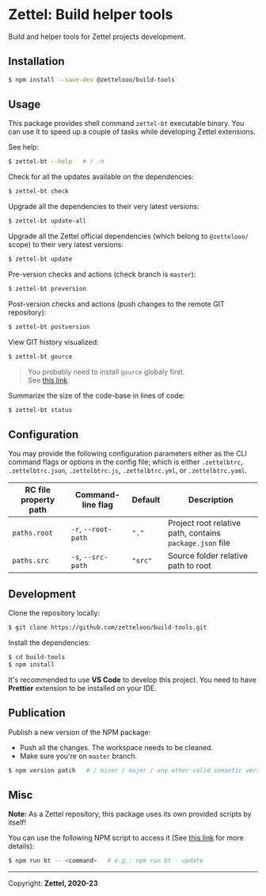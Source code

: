 # Zettel: Build helper tools

Build and helper tools for Zettel projects development.

## Installation

```bash
$ npm install --save-dev @zettelooo/build-tools
```

## Usage

This package provides shell command `zettel-bt` executable binary.
You can use it to speed up a couple of tasks while developing Zettel extensions.

See help:

```bash
$ zettel-bt --help   # / -h
```

Check for all the updates available on the dependencies:

```bash
$ zettel-bt check
```

Upgrade all the dependencies to their very latest versions:

```bash
$ zettel-bt update-all
```

Upgrade all the Zettel official dependencies (which belong to `@zettelooo/` scope) to their very latest versions:

```bash
$ zettel-bt update
```

Pre-version checks and actions (check branch is `master`):

```bash
$ zettel-bt preversion
```

Post-version checks and actions (push changes to the remote GIT repository):

```bash
$ zettel-bt postversion
```

View GIT history visualized:

```bash
$ zettel-bt gource
```

> You probably need to install `gource` globaly first.<br/>
See [this link](https://gource.io/).

Summarize the size of the code-base in lines of code:

```bash
$ zettel-bt status
```

## Configuration

You may provide the following configuration parameters either as the CLI command flags or options in the config file; which is either `.zettelbtrc`, `.zettelbtrc.json`, `.zettelbtrc.js`, `.zettelbtrc.yml`, or `.zettelbtrc.yaml`.

| RC file property path | Command-line flag | Default | Description |
|---|---|---|---|
| `paths.root` | `-r`, `--root-path` | `"."` | Project root relative path, contains `package.json` file
| `paths.src` | `-s`, `--src-path` | `"src"` | Source folder relative path to root

## Development

Clone the repository locally:

```bash
$ git clone https://github.com/zettelooo/build-tools.git
```

Install the dependencies:

```bash
$ cd build-tools
$ npm install
```

It's recommended to use **VS Code** to develop this project.
You need to have **Prettier** extension to be installed on your IDE.

## Publication

Publish a new version of the NPM package:

- Push all the changes. The workspace needs to be cleaned.
- Make sure you're on `master` branch.

```bash
$ npm version patch   # / minor / major / any other valid semantic version
```

## Misc

**Note:** As a Zettel repository, this package uses its own provided scripts by itself!

You can use the following NPM script to access it (See [this link](https://github.com/zettelooo/build-tools#usage) for more details):

```bash
$ npm run bt -- <command>   # e.g.: npm run bt - update
```

------------------

Copyright: **Zettel, 2020-23**
